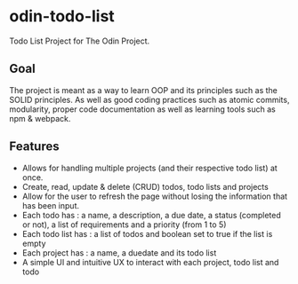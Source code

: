 # odin-todo-list

Todo List Project for The Odin Project.

## Goal

The project is meant as a way to learn OOP and its principles such as the SOLID principles.
As well as good coding practices such as atomic commits, modularity, proper code documentation
as well as learning tools such as npm & webpack.

## Features

* Allows for handling multiple projects (and their respective todo list) at once.
* Create, read, update & delete (CRUD) todos, todo lists and projects
* Allow for the user to refresh the page without losing the information that has been input.
* Each todo has : a name, a description, a due date, a status (completed or not), a list of requirements and a priority (from 1 to 5)
* Each todo list has : a list of todos and boolean set to true if the list is empty
* Each project has : a name, a duedate and its todo list
* A simple UI and intuitive UX to interact with each project, todo list and todo
